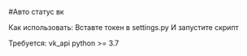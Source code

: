 #Авто статус вк

Как использовать:
Вставте токен в settings.py
И запустите скрипт

Требуется:
vk_api
python >= 3.7
